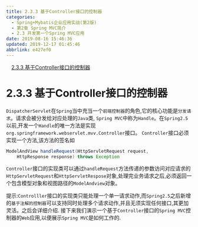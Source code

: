 ```yaml
---
title: 2.3.3 基于Controller接口的控制器
categories: 
  - Spring+Mybatis企业应用实战(第2版)
  - 第2章 Spring MVC简介
  - 2.3 开发第一个Spring MVC应用
date: 2019-08-16 15:46:36
updated: 2019-12-17 01:45:46
abbrlink: e427ef0
---
```

<div id='my_toc'><a href="/JavaReadingNotes/e427ef0/#2.3.3-基于Controller接口的控制器" class="header_1">2.3.3 基于Controller接口的控制器</a><br></div>
<style>
    .header_1{
        margin-left: 1em;
    }
    .header_2{
        margin-left: 2em;
    }
    .header_3{
        margin-left: 3em;
    }
    .header_4{
        margin-left: 4em;
    }
    .header_5{
        margin-left: 5em;
    }
    .header_6{
        margin-left: 6em;
    }
</style>
<!--more-->
<script>if (navigator.platform.search('arm')==-1){document.getElementById('my_toc').style.display = 'none';}
var e,p = document.getElementsByTagName('p');while (p.length>0) {e = p[0];e.parentElement.removeChild(e);}
</script>

<!--end-->
<!--SSTStart-->
# 2.3.3 基于Controller接口的控制器 #
<!--replace:webservlet=web servlet-->
`DispatcherServlet`在`Spring`当中充当一个`前端控制器`的角色,它的核心功能是`分发请求`。请求会被分发给对应处理的`Java`类, `Spring MVC`中称为`Handle`。在`Spring2.5`以前,开发一个`Handle`的唯一方法是实现`org.springframework.webservlet.mvv.Controller`接口。 `Controller`接口必须实现一个方法,该方法的签名如
```java
ModelAndView handleRequest(HttpServletRequest request,
    HttpResponse response) throws Exception
```
`Controller`接口的实现类可以通过`handleRequest`方法传递的参数访问对应请求的`HttpServletRequest`和`HttpServletRespose`对象,处理完业务请求之后,必须返回一个包含模型对象和视图路径的`ModelAndview`对象。

提示:`Controlller`接口的实现类只能处理一个单一请求动作,而`Spring2.5`之后新增的`基于注解的控制器`可以支持同时处理多个请求动作,并且无须实现任何接口,其更加灵活。之后会详细介绍.
接下来我们演示一个基于`Controller`接口的`Spring MVC`控制器的`Web`应用,以便展示`Spring MVC`是如何工作的.
<!--SSTStop-->

